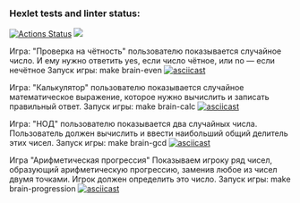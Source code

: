 ### Hexlet tests and linter status:
[![Actions Status](https://github.com/a-silanov/frontend-project-lvl1/workflows/hexlet-check/badge.svg)](https://github.com/a-silanov/frontend-project-lvl1/actions)
<a href="https://codeclimate.com/github/a-silanov/frontend-project-lvl1/maintainability"><img src="https://api.codeclimate.com/v1/badges/12f258d7446951ae8e0f/maintainability" /></a>

Игра: "Проверка на чётность"
пользователю показывается случайное число. И ему нужно ответить yes, если число чётное, или no — если нечётное
Запуск игры: make brain-even
[![asciicast](https://asciinema.org/a/w2rtzc74DWufs15kLoRS8OErl.png)](https://asciinema.org/a/w2rtzc74DWufs15kLoRS8OErl)

Игра: "Калькулятор"
пользователю показывается случайное математическое выражение, которое нужно вычислить и записать правильный ответ.
Запуск игры: make brain-calc
[![asciicast](https://asciinema.org/a/wKGe11SYvIIIvlZUJprXUE2xd.png)](https://asciinema.org/a/wKGe11SYvIIIvlZUJprXUE2xd)

Игра: "НОД"
пользователю показывается два случайных числа. Пользователь должен вычислить и ввести наибольший общий делитель этих чисел.
Запуск игры: make brain-gcd
[![asciicast](https://asciinema.org/a/enLTUHX0fFb82N6SnlxTvea7e.png)](https://asciinema.org/a/enLTUHX0fFb82N6SnlxTvea7e)

Игра "Арифметическая прогрессия"
Показываем игроку ряд чисел, образующий арифметическую прогрессию, заменив любое из чисел двумя точками. Игрок должен определить это число.
Запуск игры: make brain-progression
[![asciicast](https://asciinema.org/a/TAUkFU6dtMzHWIpSfKkViRhDp.png)](https://asciinema.org/a/TAUkFU6dtMzHWIpSfKkViRhDp)
